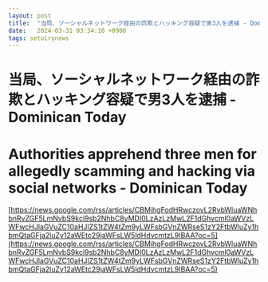 ```yaml
---
layout: post
title:  "当局、ソーシャルネットワーク経由の詐欺とハッキング容疑で男3人を逮捕 - Dominican Today"
date:   2024-03-31 03:34:16 +0900
tags: setuirynews 
---
```


# 当局、ソーシャルネットワーク経由の詐欺とハッキング容疑で男3人を逮捕 - Dominican Today



# Authorities apprehend three men for allegedly scamming and hacking via social networks - Dominican Today

[https://news.google.com/rss/articles/CBMihgFodHRwczovL2RvbWluaWNhbnRvZGF5LmNvbS9kci9sb2NhbC8yMDI0LzAzLzMwL2F1dGhvcml0aWVzLWFwcHJlaGVuZC10aHJlZS1tZW4tZm9yLWFsbGVnZWRseS1zY2FtbWluZy1hbmQtaGFja2luZy12aWEtc29jaWFsLW5ldHdvcmtzL9IBAA?oc=5](https://news.google.com/rss/articles/CBMihgFodHRwczovL2RvbWluaWNhbnRvZGF5LmNvbS9kci9sb2NhbC8yMDI0LzAzLzMwL2F1dGhvcml0aWVzLWFwcHJlaGVuZC10aHJlZS1tZW4tZm9yLWFsbGVnZWRseS1zY2FtbWluZy1hbmQtaGFja2luZy12aWEtc29jaWFsLW5ldHdvcmtzL9IBAA?oc=5)

